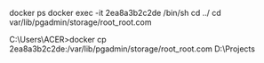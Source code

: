 docker ps
docker exec -it 2ea8a3b2c2de /bin/sh
cd ../
cd var/lib/pgadmin/storage/root_root.com


C:\Users\ACER>docker cp 2ea8a3b2c2de:/var/lib/pgadmin/storage/root_root.com D:\Projects